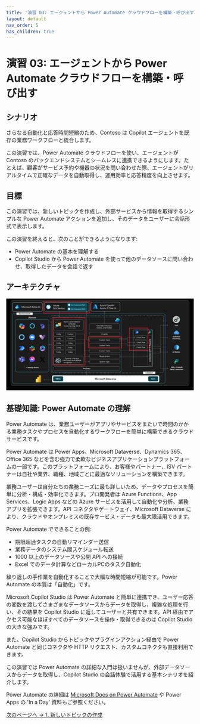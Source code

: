```yaml
---
title: '演習 03: エージェントから Power Automate クラウドフローを構築・呼び出す'
layout: default
nav_order: 5
has_children: true
---
```


# 演習 03: エージェントから Power Automate クラウドフローを構築・呼び出す

## シナリオ
さらなる自動化と応答時間短縮のため、Contoso は Copilot エージェントを既存の業務ワークフローと統合します。

この演習では、Power Automate クラウドフローを使い、エージェントが Contoso のバックエンドシステムとシームレスに連携できるようにします。たとえば、顧客がサービス予約や機器の状況を問い合わせた際、エージェントがリアルタイムで正確なデータを自動取得し、運用効率と応答精度を向上させます。

## 目標
この演習では、新しいトピックを作成し、外部サービスから情報を取得するシンプルな Power Automate アクションを追加し、そのデータをユーザーに会話形式で表示します。

この演習を終えると、次のことができるようになります:

- Power Automate の基本を理解する
- Copilot Studio から Power Automate を使って他のデータソースに問い合わせ、取得したデータを会話で返す

## アーキテクチャ

![0fu9jps1.jpg](../../media/0fu9jps1.jpg)

## 基礎知識: Power Automate の理解

Power Automate は、業務ユーザーがアプリやサービスをまたいで時間のかかる業務タスクやプロセスを自動化するワークフローを簡単に構築できるクラウドサービスです。

Power Automate は Power Apps、Microsoft Dataverse、Dynamics 365、Office 365 などを含む強力で柔軟なビジネスアプリケーションプラットフォームの一部です。このプラットフォームにより、お客様やパートナー、ISV パートナーは自社や業界、職種、地域ごとに最適なソリューションを構築できます。

業務ユーザーは自分たちの業務ニーズに最も詳しいため、データやプロセスを簡単に分析・構成・効率化できます。プロ開発者は Azure Functions、App Services、Logic Apps などの Azure サービスを活用して自動化や分析、業務アプリを拡張できます。API コネクタやゲートウェイ、Microsoft Dataverse により、クラウドやオンプレミスの既存サービス・データも最大限活用できます。

Power Automate でできることの例:

   - 期限超過タスクの自動リマインダー送信
   - 業務データのシステム間スケジュール転送
   - 1000 以上のデータソースや公開 API への接続
   - Excel でのデータ計算などローカルPCのタスク自動化

繰り返しの手作業を自動化することで大幅な時間短縮が可能です。Power Automate の本質は「自動化」です。

Microsoft Copilot Studio は Power Automate と簡単に連携でき、ユーザー応答の変数を渡してさまざまなデータソースからデータを取得し、複雑な処理を行い、その結果を Copilot Studio に返してユーザーと共有できます。API 経由でアクセス可能なほぼすべてのデータソースを操作・取得できるのは Copilot Studio の大きな強みです。

また、Copilot Studio からトピックやプラグインアクション経由で Power Automate と同じコネクタや HTTP リクエスト、カスタムコネクタも直接利用できます。

この演習では Power Automate の詳細な入門は扱いませんが、外部データソースからデータを取得し、Copilot Studio の会話体験で活用する基本シナリオを紹介します。

Power Automate の詳細は [Microsoft Docs on Power Automate](https://learn.microsoft.com/ja-jp/power-automate/) や Power Apps の 'In a Day' 資料もご参照ください。

[次のページへ → 1. 新しいトピックの作成](0301.md)